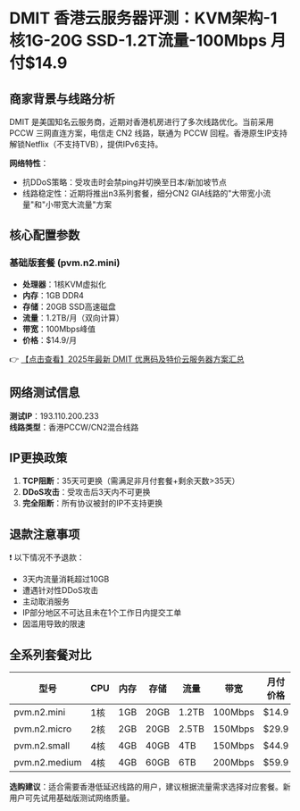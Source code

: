 # DMIT 香港云服务器评测：KVM架构-1核1G-20G SSD-1.2T流量-100Mbps 月付$14.9

## 商家背景与线路分析
DMIT 是美国知名云服务商，近期对香港机房进行了多次线路优化。当前采用 PCCW 三网直连方案，电信走 CN2 线路，联通为 PCCW 回程。香港原生IP支持解锁Netflix（不支持TVB），提供IPv6支持。

**网络特性**：
- 抗DDoS策略：受攻击时会禁ping并切换至日本/新加坡节点
- 线路稳定性：近期将推出n3系列套餐，细分CN2 GIA线路的"大带宽小流量"和"小带宽大流量"方案

## 核心配置参数
### 基础版套餐 (pvm.n2.mini)
- **处理器**：1核KVM虚拟化
- **内存**：1GB DDR4
- **存储**：20GB SSD高速磁盘
- **流量**：1.2TB/月（双向计算）
- **带宽**：100Mbps峰值
- **价格**：$14.9/月

👉 [【点击查看】2025年最新 DMIT 优惠码及特价云服务器方案汇总](https://bit.ly/dmit_coupon)

## 网络测试信息
**测试IP**：193.110.200.233  
**线路类型**：香港PCCW/CN2混合线路

## IP更换政策
1. **TCP阻断**：35天可更换（需满足非月付套餐+剩余天数>35天）
2. **DDoS攻击**：受攻击后3天内不可更换
3. **完全阻断**：所有协议被封的IP不支持更换

## 退款注意事项
❗ 以下情况不予退款：
- 3天内流量消耗超过10GB
- 遭遇针对性DDoS攻击
- 主动取消服务
- IP部分地区不可达且未在1个工作日内提交工单
- 因滥用导致的限速

## 全系列套餐对比

| 型号          | CPU  | 内存 | 存储  | 流量  | 带宽   | 月付价格 |
|---------------|------|------|-------|-------|--------|----------|
| pvm.n2.mini   | 1核  | 1GB  | 20GB  | 1.2TB | 100Mbps| $14.9    |
| pvm.n2.micro  | 2核  | 2GB  | 20GB  | 2.5TB | 150Mbps| $29.9    |
| pvm.n2.small  | 4核  | 4GB  | 40GB  | 4TB   | 150Mbps| $44.9    |
| pvm.n2.medium | 4核  | 4GB  | 60GB  | 6TB   | 200Mbps| $59.9    |

**选购建议**：适合需要香港低延迟线路的用户，建议根据流量需求选择对应套餐。新用户可先试用基础版测试网络质量。